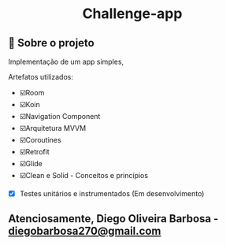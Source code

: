 <h1 align="center"> 
	  Challenge-app
</h1>

## 📑 Sobre o projeto

Implementação de um app simples, 

Artefatos utilizados:
- ☑️Room 
- ☑️Koin 
- ☑️Navigation Component
- ☑️Arquitetura MVVM
- ☑️Coroutines
- ☑️Retrofit
- ☑️Glide
- ☑️Clean e Solid - Conceitos e princípios 
- [x] Testes unitários e instrumentados (Em desenvolvimento)

## Atenciosamente, Diego Oliveira Barbosa - diegobarbosa270@gmail.com